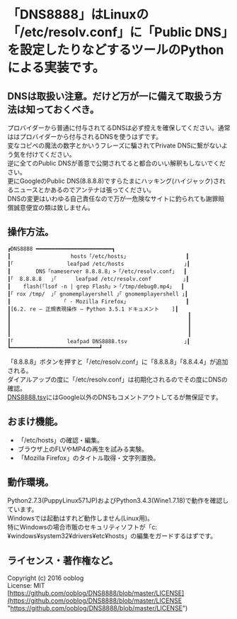 # 「DNS8888」はLinuxの「/etc/resolv.conf」に「Public DNS」を設定したりなどするツールのPythonによる実装です。

## DNSは取扱い注意。だけど万が一に備えて取扱う方法は知っておくべき。

プロバイダーから普通に付与されてるDNSは必ず控えを確保してください。通常ははプロバイダーから付与されるDNSを使うはずです。  
変なコピペの魔法の数字とかいうフレーズに騙されてPrivate DNSに繋がないよう気を付けてください。  
逆に全てのPublic DNSが善意で公開されてると都合のいい解釈もしないでください。  
更にGoogleのPublic DNS&#40;8.8.8.8&#41;ですらたまにハッキング&#40;ハイジャック&#41;されるニュースとかあるのでアンテナは張ってください。  
DNSの変更はいわゆる自己責任なので万が一危険なサイトに釣られても謝罪賠償誠意便宜の類は致しません。


## 操作方法。

    ┏DNS8888 ━━━━━━━━━━━━━━━━━━━━━━━━┓
    ┃                   hosts「/etc/hosts」                  ┃
    ┃｢                 leafpad /etc/hosts                   ｣┃
    ┃        DNS「nameserver 8.8.8.8」>「/etc/resolv.conf」  ┃
    ┃｢  8.8.8.8   ｣｢      leafpad /etc/resolv.conf          ｣┃
    ┃    flash(「lsof -n | grep Flash」>「/tmp/debug0.mp4」  ┃
    ┃｢ rox /tmp/  ｣｢ gnomemplayershell ｣｢ gnomemplayershell ｣┃
    ┃                「 - Mozilla Firefox」                  ┃
    ┃[6.2. re — 正規表現操作 — Python 3.5.1 ドキュメント    ]┃
    ┃                                                        ┃
    ┃                                                        ┃
    ┃                                                        ┃
    ┃                                                        ┃
    ┃｢                 leafpad DNS8888.tsv                  ｣┃
    ┗━━━━━━━━━━━━━━━━━━━━━━━━━━━━┛

「8.8.8.8」ボタンを押すと「/etc/resolv.conf」に「8.8.8.8」「8.8.4.4」が追加される。  
ダイアルアップの度に「/etc/resolv.conf」は初期化されるのでその度にDNSの確認。  
[DNS8888.tsv](DNS8888.tsv)にはGoogle以外のDNSもコメントアウトしてるが無保証です。


## おまけ機能。

* 「/etc/hosts」の確認・編集。
* ブラウザ上のFLVやMP4の再生を試みる実験。
* 「Mozilla Firefox」のタイトル取得・文字列置換。


## 動作環境。

Python2.7.3&#40;PuppyLinux571JP&#41;およびPython3.4.3&#40;Wine1.7.18&#41;で動作を確認しています。  
Windowsでは起動はすれど動作しません&#40;Linux用&#41;。  
特にWindowsの場合市販のセキュリティソフトが「c:¥windows¥system32¥drivers¥etc¥hosts」の編集をガードするはずです。


## ライセンス・著作権など。

Copyright (c) 2016 ooblog  
License: MIT  
[https://github.com/ooblog/DNS8888/blob/master/LICENSE](https://github.com/ooblog/DNS8888/blob/master/LICENSE "https://github.com/ooblog/DNS8888/blob/master/LICENSE")  

